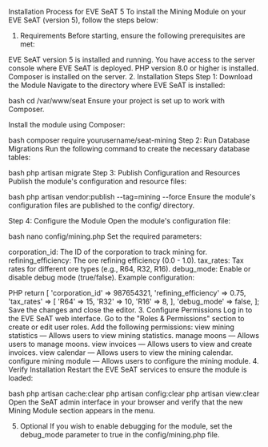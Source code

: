 Installation Process for EVE SeAT 5
To install the Mining Module on your EVE SeAT (version 5), follow the steps below:

1. Requirements
Before starting, ensure the following prerequisites are met:

EVE SeAT version 5 is installed and running.
You have access to the server console where EVE SeAT is deployed.
PHP version 8.0 or higher is installed.
Composer is installed on the server.
2. Installation Steps
Step 1: Download the Module
Navigate to the directory where EVE SeAT is installed:

bash
cd /var/www/seat
Ensure your project is set up to work with Composer.

Install the module using Composer:

bash
composer require yourusername/seat-mining
Step 2: Run Database Migrations
Run the following command to create the necessary database tables:

bash
php artisan migrate
Step 3: Publish Configuration and Resources
Publish the module's configuration and resource files:

bash
php artisan vendor:publish --tag=mining --force
Ensure the module's configuration files are published to the config/ directory.

Step 4: Configure the Module
Open the module's configuration file:

bash
nano config/mining.php
Set the required parameters:

corporation_id: The ID of the corporation to track mining for.
refining_efficiency: The ore refining efficiency (0.0 - 1.0).
tax_rates: Tax rates for different ore types (e.g., R64, R32, R16).
debug_mode: Enable or disable debug mode (true/false).
Example configuration:

PHP
return [
    'corporation_id' => 987654321,
    'refining_efficiency' => 0.75,
    'tax_rates' => [
        'R64' => 15,
        'R32' => 10,
        'R16' => 8,
    ],
    'debug_mode' => false,
];
Save the changes and close the editor.
3. Configure Permissions
Log in to the EVE SeAT web interface.
Go to the "Roles & Permissions" section to create or edit user roles.
Add the following permissions:
view mining statistics — Allows users to view mining statistics.
manage moons — Allows users to manage moons.
view invoices — Allows users to view and create invoices.
view calendar — Allows users to view the mining calendar.
configure mining module — Allows users to configure the mining module.
4. Verify Installation
Restart the EVE SeAT services to ensure the module is loaded:

bash
php artisan cache:clear
php artisan config:clear
php artisan view:clear
Open the SeAT admin interface in your browser and verify that the new Mining Module section appears in the menu.

5. Optional
If you wish to enable debugging for the module, set the debug_mode parameter to true in the config/mining.php file.
